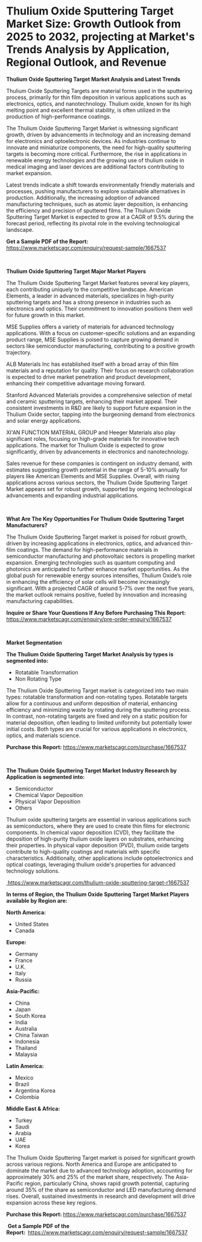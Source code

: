 <p><h1>Thulium Oxide Sputtering Target Market Size: Growth Outlook from 2025 to 2032, projecting at Market's Trends Analysis by Application, Regional Outlook, and Revenue</h1></p><p><strong>Thulium Oxide Sputtering Target Market Analysis and Latest Trends</strong></p>
<p><p>Thulium Oxide Sputtering Targets are material forms used in the sputtering process, primarily for thin film deposition in various applications such as electronics, optics, and nanotechnology. Thulium oxide, known for its high melting point and excellent thermal stability, is often utilized in the production of high-performance coatings.</p><p>The Thulium Oxide Sputtering Target Market is witnessing significant growth, driven by advancements in technology and an increasing demand for electronics and optoelectronic devices. As industries continue to innovate and miniaturize components, the need for high-quality sputtering targets is becoming more critical. Furthermore, the rise in applications in renewable energy technologies and the growing use of thulium oxide in medical imaging and laser devices are additional factors contributing to market expansion.</p><p>Latest trends indicate a shift towards environmentally friendly materials and processes, pushing manufacturers to explore sustainable alternatives in production. Additionally, the increasing adoption of advanced manufacturing techniques, such as atomic layer deposition, is enhancing the efficiency and precision of sputtered films. The Thulium Oxide Sputtering Target Market is expected to grow at a CAGR of 9.5% during the forecast period, reflecting its pivotal role in the evolving technological landscape.</p></p>
<p><strong>Get a Sample PDF of the Report:&nbsp;</strong> <a href="https://www.marketscagr.com/enquiry/request-sample/1667537?utm_campaign=2206&utm_medium=2&utm_source=Github&utm_content=ia&utm_term=18042025&utm_id=thulium-oxide-sputtering-target">https://www.marketscagr.com/enquiry/request-sample/1667537</a></p>
<p>&nbsp;</p>
<p><strong>Thulium Oxide Sputtering Target Major Market Players</strong></p>
<p><p>The Thulium Oxide Sputtering Target Market features several key players, each contributing uniquely to the competitive landscape. American Elements, a leader in advanced materials, specializes in high-purity sputtering targets and has a strong presence in industries such as electronics and optics. Their commitment to innovation positions them well for future growth in this market.</p><p>MSE Supplies offers a variety of materials for advanced technology applications. With a focus on customer-specific solutions and an expanding product range, MSE Supplies is poised to capture growing demand in sectors like semiconductor manufacturing, contributing to a positive growth trajectory.</p><p>ALB Materials Inc has established itself with a broad array of thin film materials and a reputation for quality. Their focus on research collaboration is expected to drive market penetration and product development, enhancing their competitive advantage moving forward.</p><p>Stanford Advanced Materials provides a comprehensive selection of metal and ceramic sputtering targets, enhancing their market appeal. Their consistent investments in R&D are likely to support future expansion in the Thulium Oxide sector, tapping into the burgeoning demand from electronics and solar energy applications.</p><p>XI'AN FUNCTION MATERIAL GROUP and Heeger Materials also play significant roles, focusing on high-grade materials for innovative tech applications. The market for Thulium Oxide is expected to grow significantly, driven by advancements in electronics and nanotechnology.</p><p>Sales revenue for these companies is contingent on industry demand, with estimates suggesting growth potential in the range of 5-10% annually for players like American Elements and MSE Supplies. Overall, with rising applications across various sectors, the Thulium Oxide Sputtering Target Market appears set for robust growth, supported by ongoing technological advancements and expanding industrial applications.</p></p>
<p>&nbsp;</p>
<p><strong>What Are The Key Opportunities For Thulium Oxide Sputtering Target Manufacturers?</strong></p>
<p><p>The Thulium Oxide Sputtering Target market is poised for robust growth, driven by increasing applications in electronics, optics, and advanced thin-film coatings. The demand for high-performance materials in semiconductor manufacturing and photovoltaic sectors is propelling market expansion. Emerging technologies such as quantum computing and photonics are anticipated to further enhance market opportunities. As the global push for renewable energy sources intensifies, Thulium Oxide’s role in enhancing the efficiency of solar cells will become increasingly significant. With a projected CAGR of around 5-7% over the next five years, the market outlook remains positive, fueled by innovation and increasing manufacturing capabilities.</p></p>
<p><strong>Inquire or Share Your Questions If Any Before Purchasing This Report:</strong> <a href="https://www.marketscagr.com/enquiry/pre-order-enquiry/1667537?utm_campaign=2206&utm_medium=2&utm_source=Github&utm_content=ia&utm_term=18042025&utm_id=thulium-oxide-sputtering-target">https://www.marketscagr.com/enquiry/pre-order-enquiry/1667537</a></p>
<p>&nbsp;</p>
<p><strong>Market Segmentation</strong></p>
<p><strong>The Thulium Oxide Sputtering Target Market Analysis by types is segmented into:</strong></p>
<p><ul><li>Rotatable Transformation</li><li>Non Rotating Type</li></ul></p>
<p><p>The Thulium Oxide Sputtering Target market is categorized into two main types: rotatable transformation and non-rotating types. Rotatable targets allow for a continuous and uniform deposition of material, enhancing efficiency and minimizing waste by rotating during the sputtering process. In contrast, non-rotating targets are fixed and rely on a static position for material deposition, often leading to limited uniformity but potentially lower initial costs. Both types are crucial for various applications in electronics, optics, and materials science.</p></p>
<p><strong>Purchase this Report:&nbsp;</strong><a href="https://www.marketscagr.com/purchase/1667537?utm_campaign=2206&utm_medium=2&utm_source=Github&utm_content=ia&utm_term=18042025&utm_id=thulium-oxide-sputtering-target">https://www.marketscagr.com/purchase/1667537</a></p>
<p>&nbsp;</p>
<p><strong>The Thulium Oxide Sputtering Target Market Industry Research by Application is segmented into:</strong></p>
<p><ul><li>Semiconductor</li><li>Chemical Vapor Deposition</li><li>Physical Vapor Deposition</li><li>Others</li></ul></p>
<p><p>Thulium oxide sputtering targets are essential in various applications such as semiconductors, where they are used to create thin films for electronic components. In chemical vapor deposition (CVD), they facilitate the deposition of high-purity thulium oxide layers on substrates, enhancing their properties. In physical vapor deposition (PVD), thulium oxide targets contribute to high-quality coatings and materials with specific characteristics. Additionally, other applications include optoelectronics and optical coatings, leveraging thulium oxide's properties for advanced technology solutions.</p></p>
<p><a href="https://www.marketscagr.com/thulium-oxide-sputtering-target-r1667537?utm_campaign=2206&utm_medium=2&utm_source=Github&utm_content=ia&utm_term=18042025&utm_id=thulium-oxide-sputtering-target">&nbsp;https://www.marketscagr.com/thulium-oxide-sputtering-target-r1667537</a></p>
<p><strong>In terms of Region, the Thulium Oxide Sputtering Target Market Players available by Region are:</strong></p>
<p>
    <p> <strong> North America: </strong>
        <ul>
            <li>United States</li>
            <li>Canada</li>
        </ul>
        </p> 
    <p> <strong> Europe: </strong>
        <ul>
            <li>Germany</li>
            <li>France</li>
            <li>U.K.</li>
            <li>Italy</li>
            <li>Russia</li>
        </ul>
        </p> 
    <p> <strong> Asia-Pacific: </strong>
        <ul>
            <li>China</li>
            <li>Japan</li>
            <li>South Korea</li>
            <li>India</li>
            <li>Australia</li>
            <li>China Taiwan</li>
            <li>Indonesia</li>
            <li>Thailand</li>
            <li>Malaysia</li>
        </ul>
        </p> 
    <p> <strong> Latin America: </strong>
        <ul>
            <li>Mexico</li>
            <li>Brazil</li>
            <li>Argentina Korea</li>
            <li>Colombia</li>
        </ul>
        </p> 
    <p> <strong> Middle East & Africa: </strong>
        <ul>
            <li>Turkey</li>
            <li>Saudi</li>
            <li>Arabia</li>
            <li>UAE</li>
            <li>Korea</li>
        </ul>
    </p>
    </p>
<p><p>The Thulium Oxide Sputtering Target market is poised for significant growth across various regions. North America and Europe are anticipated to dominate the market due to advanced technology adoption, accounting for approximately 30% and 25% of the market share, respectively. The Asia-Pacific region, particularly China, shows rapid growth potential, capturing around 35% of the share as semiconductor and LED manufacturing demand rises. Overall, sustained investments in research and development will drive expansion across these key regions.</p></p>
<p><strong>Purchase this Report: </strong><a href="https://www.marketscagr.com/purchase/1667537?utm_campaign=2206&utm_medium=2&utm_source=Github&utm_content=ia&utm_term=18042025&utm_id=thulium-oxide-sputtering-target">https://www.marketscagr.com/purchase/1667537</a></p>
<p>&nbsp;<strong>Get a Sample PDF of the Report:&nbsp;&nbsp;</strong><a href="https://www.marketscagr.com/enquiry/request-sample/1667537?utm_campaign=2206&utm_medium=2&utm_source=Github&utm_content=ia&utm_term=18042025&utm_id=thulium-oxide-sputtering-target">https://www.marketscagr.com/enquiry/request-sample/1667537</a></p>
<p><strong></strong></p>
<p><p></p><p></p><p></p></p>